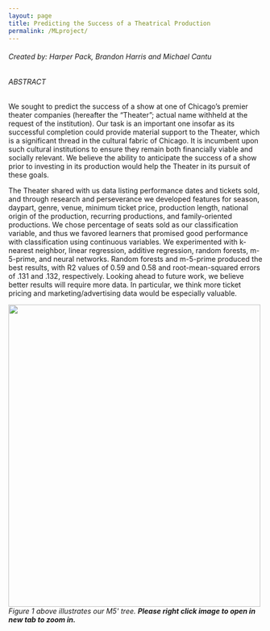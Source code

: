 ```yaml
---
layout: page
title: Predicting the Success of a Theatrical Production
permalink: /MLproject/
---
```

###### Created by: Harper Pack, Brandon Harris and Michael Cantu

###### ABSTRACT

<p> 
We sought to predict the success of a show at one of Chicago’s premier theater companies (hereafter the “Theater”; actual name withheld at the request of the institution).  Our task is an important one insofar as its successful completion could provide material support to the Theater, which is a significant thread in the cultural fabric of Chicago.  It is incumbent upon such cultural institutions to ensure they remain both financially viable and socially relevant.  We believe the ability to anticipate the success of a show prior to investing in its production would help the Theater in its pursuit of these goals.
</p>

<p> 
The Theater shared with us data listing performance dates and tickets sold, and through research and perseverance we developed features for season, daypart, genre, venue, minimum ticket price, production length, national origin of the production, recurring productions, and family-oriented productions.  We chose percentage of seats sold as our classification variable, and thus we favored learners that promised good performance with classification using continuous variables.  We experimented with k-nearest neighbor, linear regression, additive regression, random forests, m-5-prime, and neural networks.  Random forests and m-5-prime produced the best results, with R2 values of 0.59 and 0.58 and root-mean-squared errors of .131 and .132, respectively.  Looking ahead to future work, we believe better results will require more data.  In particular, we think more ticket pricing and marketing/advertising data would be especially valuable. 
</p>

 <img src='../img/biggergraph.jpg' width="500" height="600"> 
 <em>Figure 1 above illustrates our M5' tree. 
 <b>Please right click image to open in new tab to zoom in.
<!--  <img class="picbig" src='../img/biggergraph.jpg' alt="big"> -->


